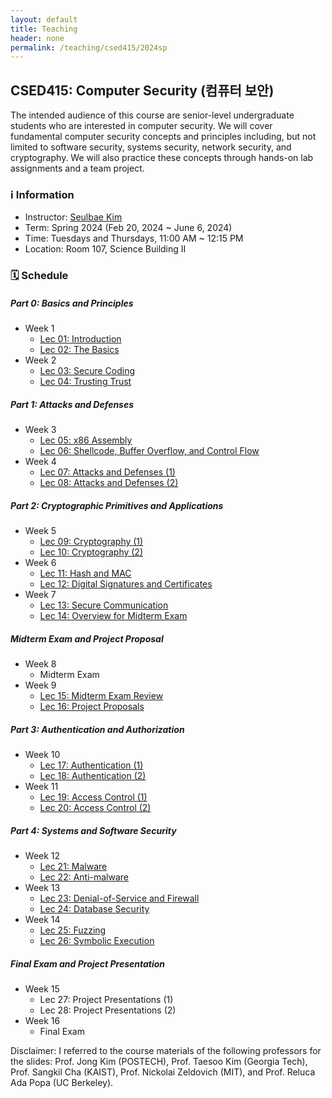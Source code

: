 ```yaml
---
layout: default
title: Teaching
header: none
permalink: /teaching/csed415/2024sp
---
```


## CSED415: Computer Security (컴퓨터 보안)

The intended audience of this course are senior-level undergraduate students
who are interested in computer security. We will cover fundamental computer
security concepts and principles including, but not limited to software
security, systems security, network security, and cryptography. We will also
practice these concepts through hands-on lab assignments and a team project.

### ℹ️ Information
* Instructor: [Seulbae Kim](https://seulbae-security.github.io)
* Term: Spring 2024 (Feb 20, 2024 ~ June 6, 2024)
* Time: Tuesdays and Thursdays, 11:00 AM ~ 12:15 PM
* Location: Room 107, Science Building II

### 🗓️ Schedule

##### Part 0: Basics and Principles
* Week 1
  * [Lec 01: Introduction](/assets/lec/csed415/2024sp/csed415-lec01.pdf)
  * [Lec 02: The Basics](/assets/lec/csed415/2024sp/csed415-lec02.pdf)
* Week 2
  * [Lec 03: Secure Coding](/assets/lec/csed415/2024sp/csed415-lec03.pdf)
  * [Lec 04: Trusting Trust](/assets/lec/csed415/2024sp/csed415-lec04.pdf)

##### Part 1: Attacks and Defenses
* Week 3
  * [Lec 05: x86 Assembly](/assets/lec/csed415/2024sp/csed415-lec05.pdf)
  * [Lec 06: Shellcode, Buffer Overflow, and Control Flow](/assets/lec/csed415/2024sp/csed415-lec06.pdf)
* Week 4
  * [Lec 07: Attacks and Defenses (1)](/assets/lec/csed415/2024sp/csed415-lec07.pdf)
  * [Lec 08: Attacks and Defenses (2)](/assets/lec/csed415/2024sp/csed415-lec08.pdf)

##### Part 2: Cryptographic Primitives and Applications
* Week 5
  * [Lec 09: Cryptography (1)](/assets/lec/csed415/2024sp/csed415-lec09.pdf)
  * [Lec 10: Cryptography (2)](/assets/lec/csed415/2024sp/csed415-lec10.pdf)
* Week 6
  * [Lec 11: Hash and MAC](/assets/lec/csed415/2024sp/csed415-lec11.pdf)
  * [Lec 12: Digital Signatures and Certificates](/assets/lec/csed415/2024sp/csed415-lec12.pdf)
* Week 7
  * [Lec 13: Secure Communication](/assets/lec/csed415/2024sp/csed415-lec13.pdf)
  * [Lec 14: Overview for Midterm Exam](#)

##### Midterm Exam and Project Proposal
* Week 8
  * Midterm Exam
* Week 9
  * [Lec 15: Midterm Exam Review](/assets/lec/csed415/2024sp/csed415-lec15.pdf)
  * [Lec 16: Project Proposals](/assets/lec/csed415/2024sp/csed415-lec16.pdf)

##### Part 3: Authentication and Authorization
* Week 10
  * [Lec 17: Authentication (1)](/assets/lec/csed415/2024sp/csed415-lec17.pdf)
  * [Lec 18: Authentication (2)](/assets/lec/csed415/2024sp/csed415-lec18.pdf)
* Week 11
  * [Lec 19: Access Control (1)](/assets/lec/csed415/2024sp/csed415-lec19.pdf)
  * [Lec 20: Access Control (2)](/assets/lec/csed415/2024sp/csed415-lec20.pdf)

##### Part 4: Systems and Software Security
* Week 12
  * [Lec 21: Malware](/assets/lec/csed415/2024sp/csed415-lec21.pdf)
  * [Lec 22: Anti-malware](/assets/lec/csed415/2024sp/csed415-lec22.pdf)
* Week 13
  * [Lec 23: Denial-of-Service and Firewall](/assets/lec/csed415/2024sp/csed415-lec23.pdf)
  * [Lec 24: Database Security](/assets/lec/csed415/2024sp/csed415-lec24.pdf)
* Week 14
  * [Lec 25: Fuzzing](/assets/lec/csed415/2024sp/csed415-lec25.pdf)
  * [Lec 26: Symbolic Execution](/assets/lec/csed415/2024sp/csed415-lec26.pdf)

##### Final Exam and Project Presentation
* Week 15
  * Lec 27: Project Presentations (1)
  * Lec 28: Project Presentations (2)
* Week 16
  * Final Exam


Disclaimer:
I referred to the course materials of the following professors for the slides:
Prof. Jong Kim (POSTECH),
Prof. Taesoo Kim (Georgia Tech),
Prof. Sangkil Cha (KAIST),
Prof. Nickolai Zeldovich (MIT),
and Prof. Reluca Ada Popa (UC Berkeley).

